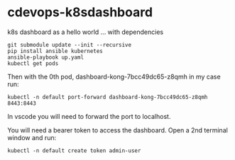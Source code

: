 # cdevops-k8sdashboard

k8s dashboard as a hello world ... with dependencies

```
git submodule update --init --recursive
pip install ansible kubernetes
ansible-playbook up.yaml
kubectl get pods
```
Then with the 0th pod, dashboard-kong-7bcc49dc65-z8qmh in my case run:

```
kubectl -n default port-forward dashboard-kong-7bcc49dc65-z8qmh 8443:8443
```
In vscode you will need to forward the port to localhost.

You will need a bearer token to access the dashboard. Open a 2nd terminal window and run:

```
kubectl -n default create token admin-user
```



